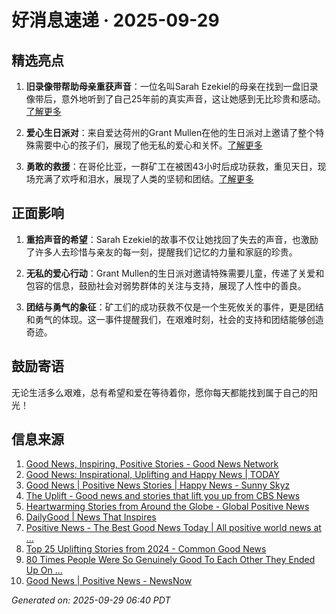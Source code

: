 # 好消息速递 · 2025-09-29

## 精选亮点

1. **旧录像带帮助母亲重获声音**：一位名叫Sarah Ezekiel的母亲在找到一盘旧录像带后，意外地听到了自己25年前的真实声音，这让她感到无比珍贵和感动。[了解更多](https://www.sunnyskyz.com/good-news/5918/An-Old-VHS-Tape-Helped-This-Mom-Get-Her-Voice-Back-After-25-Years)
   
2. **爱心生日派对**：来自爱达荷州的Grant Mullen在他的生日派对上邀请了整个特殊需要中心的孩子们，展现了他无私的爱心和关怀。[了解更多](https://www.sunnyskyz.com/good-news/5917/Idaho-Boy-Invites-Entire-Special-Needs-Center-to-His-Birthday-Party)

3. **勇敢的救援**：在哥伦比亚，一群矿工在被困43小时后成功获救，重见天日，现场充满了欢呼和泪水，展现了人类的坚韧和团结。[了解更多](https://www.sunnyskyz.com/good-news/5915/23-Miners-Rescued-After-43-Hours-Trapped-In-Colombian-Gold-Mine)

## 正面影响

1. **重拾声音的希望**：Sarah Ezekiel的故事不仅让她找回了失去的声音，也激励了许多人去珍惜与亲友的每一刻，提醒我们记忆的力量和家庭的珍贵。

2. **无私的爱心行动**：Grant Mullen的生日派对邀请特殊需要儿童，传递了关爱和包容的信息，鼓励社会对弱势群体的关注与支持，展现了人性中的善良。

3. **团结与勇气的象征**：矿工们的成功获救不仅是一个生死攸关的事件，更是团结和勇气的体现。这一事件提醒我们，在艰难时刻，社会的支持和团结能够创造奇迹。

## 鼓励寄语

无论生活多么艰难，总有希望和爱在等待着你，愿你每天都能找到属于自己的阳光！

## 信息来源
1. [Good News, Inspiring, Positive Stories - Good News Network](https://www.goodnewsnetwork.org/)
2. [Good News: Inspirational, Uplifting and Happy News | TODAY](https://www.today.com/news/good-news)
3. [Good News | Positive News Stories | Happy News - Sunny Skyz](https://www.sunnyskyz.com/good-news)
4. [The Uplift - Good news and stories that lift you up from CBS News](https://www.cbsnews.com/uplift/)
5. [Heartwarming Stories from Around the Globe - Global Positive News](https://www.globalpositivenewsnetwork.com/heartwarming-stories-from-around-the-globe/)
6. [DailyGood | News That Inspires](https://www.dailygood.org/)
7. [Positive News - The Best Good News Today | All positive world news at ...](https://positivenewsfoundation.org/)
8. [Top 25 Uplifting Stories from 2024 - Common Good News](https://commongoodnews.org/inspiring/top-25-uplifting-stories-from-2024/)
9. [80 Times People Were So Genuinely Good To Each Other They Ended Up On ...](https://www.boredpanda.com/heartwarming-wholesome-stories/)
10. [Good News | Positive News - NewsNow](https://www.newsnow.com/us/World/Good+News)

_Generated on: 2025-09-29 06:40 PDT_
